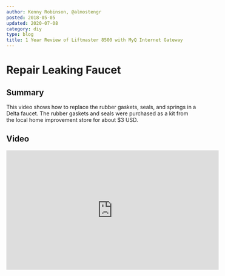 ```yaml
---
author: Kenny Robinson, @almostengr
posted: 2018-05-05
updated: 2020-07-08
category: diy
type: blog
title: 1 Year Review of Liftmaster 8500 with MyQ Internet Gateway
---
```


# Repair Leaking Faucet

## Summary

This video shows how to replace the rubber gaskets, seals, and springs in a 
Delta faucet. The rubber gaskets and seals were purchased as a kit from the 
local home improvement store for about $3 USD.

## Video
 
<iframe width="560" height="315" src="https://www.youtube.com/embed/iZXuz589z9I" 
frameborder="0" allow="autoplay; encrypted-media" allowfullscreen=""></iframe>
